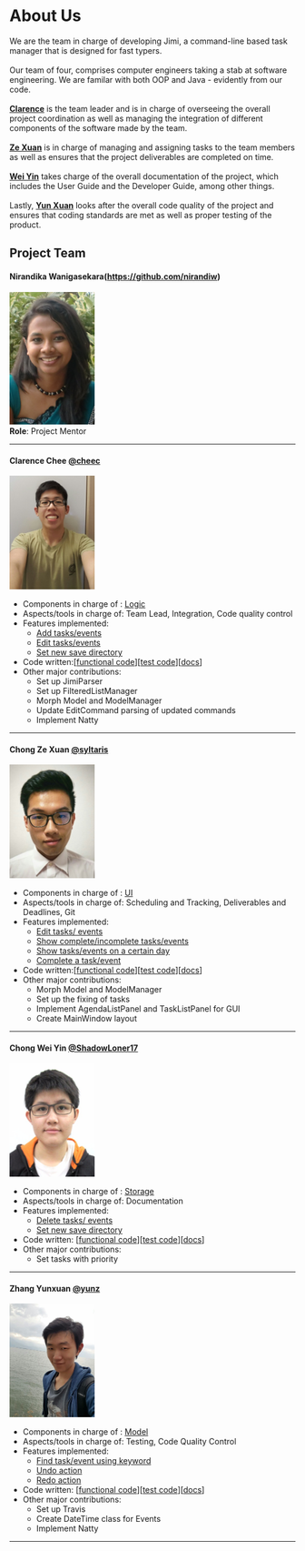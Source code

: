 # About Us

We are the team in charge of developing Jimi, a command-line based task manager that is designed for fast typers. <br>
<br> Our team of four, comprises computer engineers taking a stab at software engineering. We are familar with both OOP and Java - evidently from our code. <br>
<br>[**Clarence**](#clarence) is the team leader and is in charge of overseeing the overall project coordination as well as managing the integration of different components of the software made by the team. <br>
<br>[**Ze Xuan**](#zexuan) is in charge of managing and assigning tasks to the team members as well as ensures that the project deliverables are completed on time. <br>
<br>[**Wei Yin**](#weiyin) takes charge of the overall documentation of the project, which includes the User Guide and the Developer Guide, among other things. <br>
<br>Lastly, [**Yun Xuan**](#yunxuan) looks after the overall code quality of the project and ensures that coding standards are met as well as proper testing of the product. <br>

## Project Team

#### Nirandika Wanigasekara(https://github.com/nirandiw)
<img src="images/NirandikaWanigasekara.JPG" width="150"><br>
**Role**: Project Mentor

-----

#### <a id="clarence"></a> Clarence Chee [@cheec](https://github.com/cheec)
<img src="images/ClarenceChee.jpg" width="150"><br>
* Components in charge of : [Logic](https://github.com/CS2103AUG2016-T09-C2/main/blob/master/docs/DeveloperGuide.md#logic-component)
* Aspects/tools in charge of: Team Lead, Integration, Code quality control
* Features implemented:
    * [Add tasks/events](https://github.com/CS2103AUG2016-T09-C2/main/blob/master/docs/UserGuide.md#add)
    * [Edit tasks/events](https://github.com/CS2103AUG2016-T09-C2/main/blob/master/docs/UserGuide.md#edit)
    * [Set new save directory](https://github.com/CS2103AUG2016-T09-C2/main/blob/master/docs/UserGuide.md#saveas)
* Code written:[[functional code](A0140133B.md)][[test code](A0140133B.md)][[docs](A0140133B.md)]
*  Other major contributions:
    * Set up JimiParser
    * Set up FilteredListManager
    * Morph Model and ModelManager
    * Update EditCommand parsing of updated commands
    * Implement Natty


-----

#### <a id="zexuan"></a> Chong Ze Xuan [@syltaris](http://github.com/syltaris) 
<img 
src="images/ChongZeXuan.jpg" width="150"><br>
* Components in charge of : [UI](https://github.com/CS2103AUG2016-T09-C2/main/blob/master/docs/DeveloperGuide.md#ui-component)
* Aspects/tools in charge of: Scheduling and Tracking, Deliverables and Deadlines, Git
* Features implemented:
    * [Edit tasks/ events](https://github.com/CS2103AUG2016-T09-C2/main/blob/master/docs/UserGuide.md#edit)
    * [Show complete/incomplete tasks/events](https://github.com/CS2103AUG2016-T09-C2/main/blob/master/docs/UserGuide.md#show)
    * [Show tasks/events on a certain day](https://github.com/CS2103AUG2016-T09-C2/main/blob/master/docs/UserGuide.md#show)
    * [Complete a task/event](https://github.com/CS2103AUG2016-T09-C2/main/blob/master/docs/UserGuide.md#com)
* Code written:[[functional code](A0138915X.md)][[test code](A0138915X.md)][[docs](A0138915X.md)] 
* Other major contributions:
    * Morph Model and ModelManager
    * Set up the fixing of tasks
    * Implement AgendaListPanel and TaskListPanel for GUI
    * Create MainWindow layout
    
    
-----

#### <a id="weiyin"></a> Chong Wei Yin [@ShadowLoner17](https://github.com/ShadowLoner17) 
<img src="images/ChongWeiYin.jpg" width="150"><br>
* Components in charge of : [Storage](https://github.com/CS2103AUG2016-T09-C2/main/blob/master/docs/DeveloperGuide.md#storage-component)
* Aspects/tools in charge of: Documentation
* Features implemented:
    * [Delete tasks/ events](https://github.com/CS2103AUG2016-T09-C2/main/blob/master/docs/UserGuide.md#del)
    * [Set new save directory](https://github.com/CS2103AUG2016-T09-C2/main/blob/master/docs/UserGuide.md#saveas)
* Code written: [[functional code](A0143471L.md)][[test code](A0143471L.md)][[docs](A0143471L.md)] 
* Other major contributions:
    * Set tasks with priority
    
-----

#### <a id="yunxuan"></a> Zhang Yunxuan [@yunz](https://github.com/yunxz)
<img src="images/ZhangYunxuan.jpg" width="150"><br>
* Components in charge of : [Model](https://github.com/CS2103AUG2016-T09-C2/main/blob/master/docs/DeveloperGuide.md#model-component)
* Aspects/tools in charge of: Testing, Code Quality Control
* Features implemented:
    * [Find task/event using keyword](https://github.com/CS2103AUG2016-T09-C2/main/blob/master/docs/UserGuide.md#find)
    * [Undo action](https://github.com/CS2103AUG2016-T09-C2/main/blob/master/docs/UserGuide.md#undo)
    * [Redo action](https://github.com/CS2103AUG2016-T09-C2/main/blob/master/docs/UserGuide.md#redo)
* Code written: [[functional code](A0148040R.md)][[test code](A0148040R.md)][[docs](A0148040R.md)] 
* Other major contributions:
    * Set up Travis
    * Create DateTime class for Events
    * Implement Natty

-----
